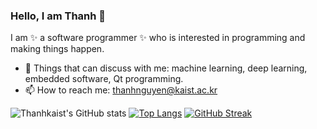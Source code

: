 ### Hello, I am Thanh 👋

I am ✨ a software programmer ✨ who is interested in programming and making things happen.

- 🔭 Things that can discuss with me: machine learning, deep learning, embedded software, Qt programming.
- 📫 How to reach me: thanhnguyen@kaist.ac.kr


![Thanhkaist's GitHub stats](https://github-readme-stats.vercel.app/api?username=thanhkaist&show_icons=true&theme=radical)
[![Top Langs](https://github-readme-stats.vercel.app/api/top-langs/?username=thanhkaist&langs_count=3&hide=Jupyter_Notebook)](https://https://github.com/thanhkaist/thanhkaist)
[![GitHub Streak](https://github-readme-streak-stats.herokuapp.com/?user=thanhkaist)](https://git.io/streak-stats)
